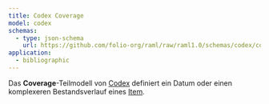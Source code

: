 ```yaml
---
title: Codex Coverage
model: codex
schemas:
  - type: json-schema
    url: https://github.com/folio-org/raml/raw/raml1.0/schemas/codex/coverage.json
application:
  - bibliographic
---
```


Das **Coverage**-Teilmodell von [Codex](../codex) definiert ein Datum oder
einen komplexeren Bestandsverlauf eines [Item](item).
